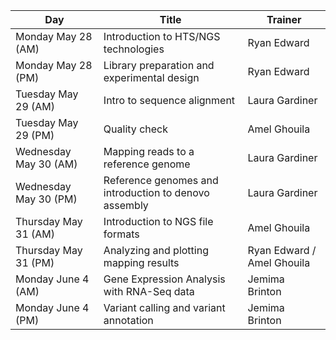 

| Day | Title | Trainer |
| ------------- | ------------- |------------- |
| Monday May 28 (AM) | Introduction to HTS/NGS technologies|Ryan Edward|
| Monday May 28 (PM) | Library preparation and experimental design |Ryan Edward|
| Tuesday May 29 (AM) | Intro to sequence alignment|Laura Gardiner|
| Tuesday May 29 (PM) | Quality check |Amel Ghouila|
| Wednesday May 30 (AM) | Mapping reads to a reference genome|Laura Gardiner|
| Wednesday May 30 (PM) | Reference genomes and introduction to denovo assembly|Laura Gardiner|
| Thursday May 31 (AM) |Introduction to NGS file formats|Amel Ghouila|
| Thursday May 31 (PM) |Analyzing and plotting mapping results|Ryan Edward / Amel Ghouila|
| Monday June 4 (AM) | Gene Expression Analysis with RNA-Seq data|Jemima Brinton|
| Monday June 4 (PM) | Variant calling and variant annotation|Jemima Brinton|
